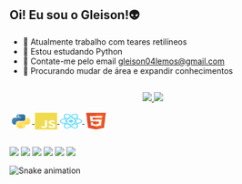 ## Oi! Eu sou o Gleison!👽

- 🧷 Atualmente trabalho com teares retilíneos
- 🐍 Estou estudando Python
- 📧 Contate-me pelo email gleison04lemos@gmail.com
- 🌠 Procurando mudar de área e expandir conhecimentos

##

<div align="center">
  <a href="https://github.com/Gleis0nLemos">
  <img height="180em" src="https://github-readme-stats.vercel.app/api?username=Gleis0nLemos&show_icons=true&theme=highcontrast&include_all_commits=true&count_private=true"/>
  <img height="175em" src="https://github-readme-stats.vercel.app/api/top-langs/?username=Gleis0nLemos&layout=compact&langs_count=7&theme=highcontrast"/>
</div>
<div style="display: inline_block"><br>
  <img align="center" alt="Rafa-Python" height="30" width="40" src="https://raw.githubusercontent.com/devicons/devicon/master/icons/python/python-original.svg">
  <img align="center" alt="Rafa-Js" height="30" width="40" src="https://raw.githubusercontent.com/devicons/devicon/master/icons/javascript/javascript-plain.svg">
  <img align="center" alt="Rafa-React" height="30" width="40" src="https://raw.githubusercontent.com/devicons/devicon/master/icons/react/react-original.svg">
  <img align="center" alt="Rafa-HTML" height="30" width="40" src="https://raw.githubusercontent.com/devicons/devicon/master/icons/html5/html5-original.svg">
  
</div>
  
##
  
<div>
  <a href="https://www.youtube.com/channel/UC_-uuuZbY0AAt9CViNzvc-Q" target="_blank"><img src="https://img.shields.io/badge/YouTube-FF0000?style=for-the-badge&logo=youtube&logoColor=white" target="_blank"></a>
  <a href="https://instagram.com/rafaballerini" target="_blank"><img src="https://img.shields.io/badge/-Instagram-%23E4405F?style=for-the-badge&logo=instagram&logoColor=white" target="_blank"></a>
 	<a href="https://www.twitch.tv/rafaballerinii" target="_blank"><img src="https://img.shields.io/badge/Twitch-9146FF?style=for-the-badge&logo=twitch&logoColor=white" target="_blank"></a>
 <a href="https://discord.gg/wagxzStdcR" target="_blank"><img src="https://img.shields.io/badge/Discord-7289DA?style=for-the-badge&logo=discord&logoColor=white" target="_blank"></a> 
  <a href = "mailto:contatorafaballerini@gmail.com"><img src="https://img.shields.io/badge/-Gmail-%23333?style=for-the-badge&logo=gmail&logoColor=white" target="_blank"></a>
  <a href="https://www.linkedin.com/in/rafaella-ballerini-45875016a" target="_blank"><img src="https://img.shields.io/badge/-LinkedIn-%230077B5?style=for-the-badge&logo=linkedin&logoColor=white" target="_blank"></a>
</div>
 
  ![Snake animation](https://github.com/Gleis0nLemos/Gleis0nLemos/blob/output/github-contribution-grid-snake.svg)
